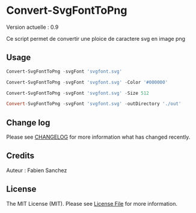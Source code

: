 # Convert-SvgFontToPng

Version actuelle : 0.9

Ce script permet de convertir une ploice de caractere svg en image png

## Usage

```powershell
Convert-SvgFontToPng -svgFont 'svgfont.svg'

Convert-SvgFontToPng -svgFont 'svgfont.svg' -Color '#000000'

Convert-SvgFontToPng -svgFont 'svgfont.svg' -Size 512

Convert-SvgFontToPng -svgFont 'svgfont.svg' -outDirectory './out'

```

## Change log

Please see [CHANGELOG](CHANGELOG.md) for more information what has changed recently.

## Credits

Auteur : Fabien Sanchez

## License

The MIT License (MIT). Please see [License File](LICENSE.md) for more information.
